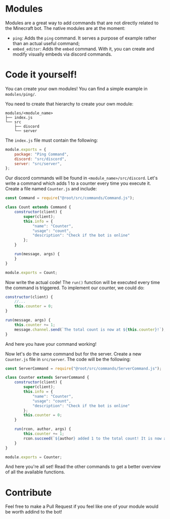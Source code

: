 # Modules
Modules are a great way to add commands that are not directly related to the Minecraft bot.
The native modules are at the moment:
- `ping`: Adds the `ping` command. It serves a purpose of example rather than an actual useful command;
- `embed_editor`: Adds the `embed` command. With it, you can create and modify visually embeds via discord commands.

# Code it yourself!
You can create your own modules! You can find a simple example in `modules/ping/`.

You need to create that hierarchy to create your own module:
```
modules/<module_name>
├── index.js
└── src
    ├── discord
    └── server
```

The `index.js` file must contain the following:
```javascript
module.exports = {
	package: "Ping Command",
	discord: "src/discord",
	server: "src/server",
};
```

Our discord commands will be found in `<module_name>/src/discord`. Let's write a command which adds 1 to a counter every time you execute it.
Create a file named `Counter.js` and include:

```javascript
const Command = require("@root/src/commands/Command.js");

class Count extends Command {
	constructor(client) {
		super(client);
		this.info = {
			"name": "Counter",
			"usage": "count",
			"description": "Check if the bot is online"
		};
	}

	run(message, args) {
	}
}

module.exports = Count;
```

Now write the actual code! The `run()` function will be executed every time the command is triggered. To implement our counter, we could do:
```javascript
constructor(client) {
	//...
	this.counter = 0;
}

run(message, args) {
	this.counter += 1;
	message.channel.send(`The total count is now at ${this.counter}!`);
}
```

And here you have your command working! 

Now let's do the same command but for the server. Create a new `Counter.js` file in `src/server`. The code will be the following:
```javascript
const ServerCommand = require("@root/src/commands/ServerCommand.js");

class Counter extends ServerCommand {
	constructor(client) {
		super(client);
		this.info = {
			"name": "Counter",
			"usage": "count",
			"description": "Check if the bot is online"
		};
		this.counter = 0;
	}

	run(rcon, author, args) {
		this.counter += 1;
		rcon.succeed(`${author} added 1 to the total count! It is now at ${this.counter}`);
	}
}

module.exports = Counter;
```

And here you're all set! Read the other commands to get a better overview of all the available functions.

# Contribute
Feel free to make a Pull Request if you feel like one of your module would be worth addind to the bot!
